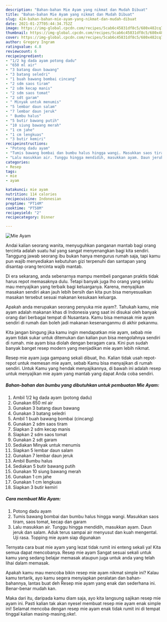 ```yaml
---
description: "Bahan-bahan Mie Ayam yang nikmat dan Mudah Dibuat"
title: "Bahan-bahan Mie Ayam yang nikmat dan Mudah Dibuat"
slug: 424-bahan-bahan-mie-ayam-yang-nikmat-dan-mudah-dibuat
date: 2021-01-27T05:44:34.752Z
image: https://img-global.cpcdn.com/recipes/5cab6c45831df8c5/680x482cq70/mie-ayam-foto-resep-utama.jpg
thumbnail: https://img-global.cpcdn.com/recipes/5cab6c45831df8c5/680x482cq70/mie-ayam-foto-resep-utama.jpg
cover: https://img-global.cpcdn.com/recipes/5cab6c45831df8c5/680x482cq70/mie-ayam-foto-resep-utama.jpg
author: Gregory Ingram
ratingvalue: 4.8
reviewcount: 6
recipeingredient:
- "1/2 kg dada ayam potong dadu"
- "650 ml air"
- "3 batang daun bawang"
- "3 batang seledri"
- "1 buah bawang bombai cincang"
- "2 sdm saos tiram"
- "2 sdm kecap manis"
- "2 sdm saos tomat"
- "2 sdt garam"
- " Minyak untuk menumis"
- "5 lembar daun salam"
- "7 lembar daun jeruk"
- " Bumbu halus"
- "5 butir bawang putih"
- "10 siung bawang merah"
- "1 cm jahe"
- "1 cm lengkuas"
- "3 butir kemiri"
recipeinstructions:
- "Potong dadu ayam"
- "Tumis bawang bombai dan bumbu halus hingga wangi. Masukkan saos tiram, saos tomat, kecap dan garam"
- "Lalu masukkan air. Tunggu hingga mendidih, masukkan ayam. Daun jeruk dan salam. Aduk terus sampai air menyusut dan kuah mengental. Uji rasa. Topping mie ayam siap digunakan"
categories:
- Resep
tags:
- mie
- ayam

katakunci: mie ayam 
nutrition: 114 calories
recipecuisine: Indonesian
preptime: "PT14M"
cooktime: "PT58M"
recipeyield: "2"
recipecategory: Dinner

---
```



![Mie Ayam](https://img-global.cpcdn.com/recipes/5cab6c45831df8c5/680x482cq70/mie-ayam-foto-resep-utama.jpg)

Andai kalian seorang wanita, menyuguhkan panganan mantab bagi orang tercinta adalah suatu hal yang sangat menyenangkan bagi kita sendiri. Tanggung jawab seorang ibu bukan hanya mengurus rumah saja, tapi kamu pun wajib menyediakan kebutuhan gizi terpenuhi dan santapan yang disantap orang tercinta wajib mantab.

Di era  sekarang, anda sebenarnya mampu membeli panganan praktis tidak harus repot memasaknya dulu. Tetapi banyak juga lho orang yang selalu mau menyajikan yang terbaik bagi keluarganya. Karena, menyajikan masakan sendiri akan jauh lebih bersih dan kita pun bisa menyesuaikan masakan tersebut sesuai makanan kesukaan keluarga. 



Apakah anda merupakan seorang penyuka mie ayam?. Tahukah kamu, mie ayam adalah makanan khas di Indonesia yang saat ini disukai oleh banyak orang dari berbagai tempat di Nusantara. Kamu bisa memasak mie ayam sendiri di rumah dan boleh jadi makanan kesenanganmu di akhir pekanmu.

Kita jangan bingung jika kamu ingin mendapatkan mie ayam, sebab mie ayam tidak sukar untuk ditemukan dan kalian pun bisa mengolahnya sendiri di rumah. mie ayam bisa diolah dengan beragam cara. Kini pun sudah banyak banget resep modern yang menjadikan mie ayam lebih nikmat.

Resep mie ayam juga gampang sekali dibuat, lho. Kalian tidak usah repot-repot untuk memesan mie ayam, sebab Kamu bisa menyajikan di rumah sendiri. Untuk Kamu yang hendak menyajikannya, di bawah ini adalah resep untuk menyajikan mie ayam yang mantab yang dapat Anda coba sendiri.

<!--inarticleads1-->

##### Bahan-bahan dan bumbu yang dibutuhkan untuk pembuatan Mie Ayam:

1. Ambil 1/2 kg dada ayam (potong dadu)
1. Gunakan 650 ml air
1. Gunakan 3 batang daun bawang
1. Gunakan 3 batang seledri
1. Ambil 1 buah bawang bombai (cincang)
1. Gunakan 2 sdm saos tiram
1. Siapkan 2 sdm kecap manis
1. Siapkan 2 sdm saos tomat
1. Gunakan 2 sdt garam
1. Sediakan  Minyak untuk menumis
1. Siapkan 5 lembar daun salam
1. Gunakan 7 lembar daun jeruk
1. Ambil  Bumbu halus
1. Sediakan 5 butir bawang putih
1. Gunakan 10 siung bawang merah
1. Gunakan 1 cm jahe
1. Gunakan 1 cm lengkuas
1. Siapkan 3 butir kemiri




<!--inarticleads2-->

##### Cara membuat Mie Ayam:

1. Potong dadu ayam
1. Tumis bawang bombai dan bumbu halus hingga wangi. Masukkan saos tiram, saos tomat, kecap dan garam
1. Lalu masukkan air. Tunggu hingga mendidih, masukkan ayam. Daun jeruk dan salam. Aduk terus sampai air menyusut dan kuah mengental. Uji rasa. Topping mie ayam siap digunakan




Ternyata cara buat mie ayam yang lezat tidak rumit ini enteng sekali ya! Kita semua dapat mencobanya. Resep mie ayam Sangat sesuai sekali untuk kamu yang sedang belajar memasak ataupun juga untuk anda yang telah lihai dalam memasak.

Apakah kamu mau mencoba bikin resep mie ayam nikmat simple ini? Kalau kamu tertarik, ayo kamu segera menyiapkan peralatan dan bahan-bahannya, lantas buat deh Resep mie ayam yang enak dan sederhana ini. Benar-benar mudah kan. 

Maka dari itu, daripada kamu diam saja, ayo kita langsung sajikan resep mie ayam ini. Pasti kalian tak akan nyesel membuat resep mie ayam enak simple ini! Selamat mencoba dengan resep mie ayam enak tidak rumit ini di tempat tinggal kalian masing-masing,oke!.

